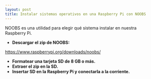 ```yaml
---
layout: post
title: Instalar sistemas operativos en una Raspberry Pi con NOOBS
---
```


NOOBS es una utilidad para elegir qué sistema instalar en nuestra Raspberry Pi.

* **Descargar el zip de NOOBS:**

https://www.raspberrypi.org/downloads/noobs/
* **Formatear una tarjeta SD de 8 GB o más.**
* **Extraer el zip en la SD.**
* **Insertar SD en la Raspberry Pi y conectarla a la corriente.**
